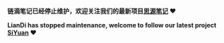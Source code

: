 **链滴笔记已经停止维护，欢迎关注我们的最新项目[思源笔记](https://github.com/siyuan-note/siyuan) :heart:**

**LianDi has stopped maintenance, welcome to follow our latest project [SiYuan](https://github.com/siyuan-note/siyuan) :heart:**
